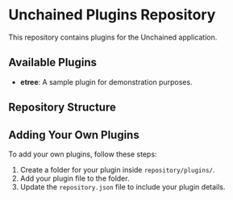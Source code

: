  
# Unchained Plugins Repository

This repository contains plugins for the Unchained application.

## Available Plugins

- **etree**: A sample plugin for demonstration purposes.

## Repository Structure
## Adding Your Own Plugins

To add your own plugins, follow these steps:

1. Create a folder for your plugin inside `repository/plugins/`.
2. Add your plugin file to the folder.
3. Update the `repository.json` file to include your plugin details.

